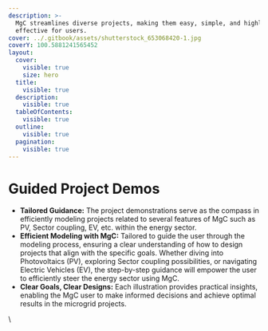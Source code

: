 ```yaml
---
description: >-
  MgC streamlines diverse projects, making them easy, simple, and highly
  effective for users.
cover: ../.gitbook/assets/shutterstock_653068420-1.jpg
coverY: 100.5881241565452
layout:
  cover:
    visible: true
    size: hero
  title:
    visible: true
  description:
    visible: true
  tableOfContents:
    visible: true
  outline:
    visible: true
  pagination:
    visible: true
---
```


# Guided Project Demos

* **Tailored Guidance:** The project demonstrations serve as the compass in efficiently modeling projects related to several features of MgC such as PV, Sector coupling, EV, etc. within the energy sector.&#x20;
* **Efficient Modeling with MgC:** Tailored to guide the user through the modeling process, ensuring a clear understanding of how to design projects that align with the specific goals. Whether diving into Photovoltaics (PV), exploring Sector coupling possibilities, or navigating Electric Vehicles (EV), the step-by-step guidance will empower the user to efficiently steer the energy sector using MgC.&#x20;
* **Clear Goals, Clear Designs:** Each illustration provides practical insights, enabling the MgC user to make informed decisions and achieve optimal results in the microgrid projects.

\
